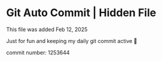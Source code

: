 # Git Auto Commit | Hidden File

This file was added Feb 12, 2025

Just for fun and keeping my daily git commit active 🤪

commit number: 1253644
